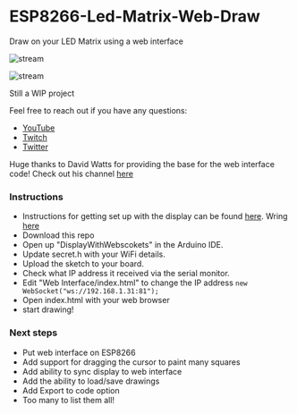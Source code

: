 # ESP8266-Led-Matrix-Web-Draw
Draw on your LED Matrix using a web interface

![stream](https://i.imgur.com/O87D9ze.jpg)

![stream](https://i.imgur.com/F2ybAhu.jpg)

Still a WIP project

Feel free to reach out if you have any questions:

- [YouTube](https://www.youtube.com/c/BrianLough)
- [Twitch](https://www.twitch.tv/brianlough)
- [Twitter](https://twitter.com/witnessmenow)

Huge thanks to David Watts for providing the base for the web interface code! Check out his channel [here](https://www.youtube.com/user/MrDavidJWatts)

### Instructions

- Instructions for getting set up with the display can be found [here](https://youtu.be/YvU_ZfF7vs4). Wring [here](https://raw.githubusercontent.com/witnessmenow/LED-Matrix-Mario-Display/master/Wiring.png)
- Download this repo
- Open up "DisplayWithWebscokets" in the Arduino IDE.
- Update secret.h with your WiFi details.
- Upload the sketch to your board.
- Check what IP address it received via the serial monitor.
- Edit "Web Interface/index.html" to change the IP address `new WebSocket("ws://192.168.1.31:81");`
- Open index.html with your web browser
- start drawing!

### Next steps

- Put web interface on ESP8266
- Add support for dragging the cursor to paint many squares
- Add ability to sync display to web interface
- Add the ability to load/save drawings
- Add Export to code option
- Too many to list them all!
